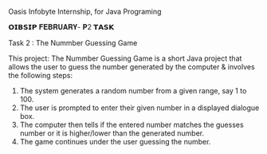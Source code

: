 Oasis Infobyte Internship, for Java Programing

𝗢𝗜𝗕𝗦𝗜𝗣 𝐅𝐄𝐁𝐑𝐔𝐀𝐑𝐘- 𝐏2 𝗧𝗔𝗦𝗞

Task 2 : The Nummber Guessing Game


This project:
The Nummber Guessing Game is a short Java project that allows the user to guess the number generated by the computer & involves the following steps:
1. The system generates a random number from a given range, say 1 to 100.
2. The user is prompted to enter their given number in a displayed dialogue box.
3. The computer then tells if the entered number matches the guesses number or it is higher/lower than the generated number.
4. The game continues under the user guessing the number.




